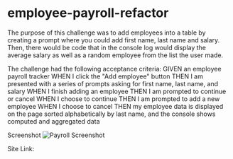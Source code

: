 # employee-payroll-refactor

The purpose of this challenge was to add employees into a table by creating a prompt where you could add first name, last name and salary. Then, there would be code that in the console log would display the average salary as well as a random employee from the list the user made. 

The challenge had the following acceptance criteria:
GIVEN an employee payroll tracker
WHEN I click the "Add employee" button
THEN I am presented with a series of prompts asking for first name, last name, and salary
WHEN I finish adding an employee
THEN I am prompted to continue or cancel
WHEN I choose to continue
THEN I am prompted to add a new employee
WHEN I choose to cancel
THEN my employee data is displayed on the page sorted alphabetically by last name, and the console shows computed and aggregated data

Screenshot
![Payroll Screenshot](https://github.com/AleLopez023/employee-payroll-refactor/assets/166090564/99fd7098-a354-43be-b2c1-68831cb0d3d5)

Site Link:
